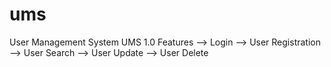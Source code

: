 # ums
User Management System
UMS 1.0 Features
--> Login
--> User Registration
--> User Search
--> User Update
--> User Delete
